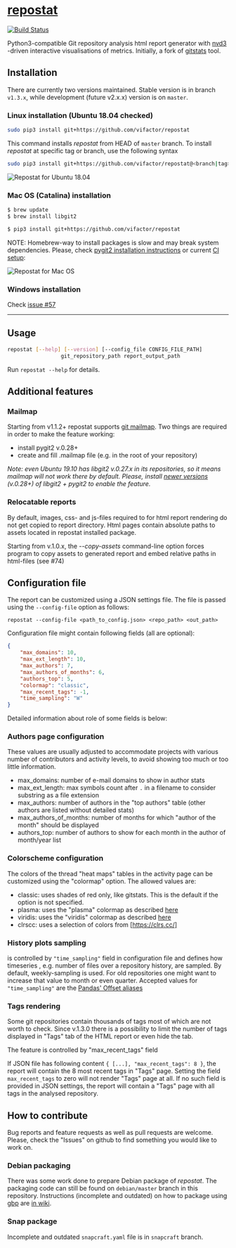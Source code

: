 # [repostat](https://github.com/vifactor/repostat)
[![Build Status](https://travis-ci.org/vifactor/repostat.svg?branch=master)](https://travis-ci.org/vifactor/repostat)

Python3-compatible Git repository analysis html report generator 
with [nvd3](http://nvd3.org/) -driven interactive visualisations of metrics.
Initially, a fork of [gitstats](https://github.com/hoxu/gitstats) tool.

## Installation
There are currently two versions maintained. Stable version is in
branch `v1.3.x`, while development (future v2.x.x) version is on `master`.

### Linux installation (Ubuntu 18.04 checked)
```bash
sudo pip3 install git+https://github.com/vifactor/repostat
```
This command installs *repostat* from HEAD of `master` branch. To install
*repostat* at specific tag or branch, use the following syntax
```bash
sudo pip3 install git+https://github.com/vifactor/repostat@<branch|tag>
```
![Repostat for Ubuntu 18.04](https://github.com/vifactor/repostat/workflows/Repostat%20for%20Ubuntu%2018.04/badge.svg)

### Mac OS (Catalina) installation
```bash
$ brew update
$ brew install libgit2

$ pip3 install git+https://github.com/vifactor/repostat
```
NOTE: Homebrew-way to install packages is slow and may break system dependencies.
Please, check [pygit2 installation instructions](https://www.pygit2.org/install.html#id13)
or current [CI setup](https://github.com/vifactor/repostat/blob/master/.github/workflows/repostat_macos.yml):

![Repostat for Mac OS](https://github.com/vifactor/repostat/workflows/Repostat%20for%20Mac%20OS/badge.svg)

### Windows installation
Check [issue #57](https://github.com/vifactor/repostat/issues/57)
___
## Usage
```bash
repostat [--help] [--version] [--config_file CONFIG_FILE_PATH]
                 git_repository_path report_output_path
```
Run `repostat --help` for details.

## Additional features

### Mailmap
Starting from v1.1.2+ repostat supports [git mailmap](https://git-scm.com/docs/git-check-mailmap). 
Two things are required in order to make the feature working:
- install pygit2 v.0.28+
- create and fill .mailmap file (e.g. in the root of your repository)

*Note: even Ubuntu 19.10 has libgit2 v.0.27.x in its repositories,
so it means mailmap will not work there by default. Please, install
[newer versions](https://www.pygit2.org/install.html) (v.0.28+)
of libgit2 + pygit2 to enable the feature.*

### Relocatable reports
By default, images, css- and js-files required to for html report
rendering do not get copied to report directory. Html pages contain 
absolute paths to assets located in repostat installed package.

Starting from v.1.0.x, the *--copy-assets* command-line option forces
program to copy assets to generated report and embed relative paths
in html-files (see #74)

## Configuration file

The report can be customized using a JSON settings file. The file is passed
using the `--config-file` option as follows:

```
repostat --config-file <path_to_config.json> <repo_path> <out_path>
```
Configuration file might contain following fields (all are optional):
```json
{
    "max_domains": 10,
    "max_ext_length": 10,
    "max_authors": 7,
    "max_authors_of_months": 6,
    "authors_top": 5,
    "colormap": "classic",
    "max_recent_tags": -1,
    "time_sampling": "W"
}
```
Detailed information about role of some fields is below: 

### Authors page configuration

These values are usually adjusted to accommodate projects with various number
of contributors and activity levels, to avoid showing too much or too little
information.

* max_domains: number of e-mail domains to show in author stats
* max_ext_length: max symbols count after `.` in a filename to 
consider substring as a file extension
* max_authors: number of authors in the "top authors" table 
(other authors are listed without detailed stats)
* max_authors_of_months: number of months for which "author of 
the month" should be displayed
* authors_top: number of authors to show for each month in the
author of month/year list

### Colorscheme configuration

The colors of the thread "heat maps" tables in the activity page can be customized
using the "colormap" option. The allowed values are:

* classic: uses shades of red only, like gitstats. This is the default if the option is not specified.
* plasma: uses the "plasma" colormap as described [here](https://bids.github.io/colormap/)
* viridis: uses the "viridis" colormap as described [here](https://bids.github.io/colormap/)
* clrscc: uses a selection of colors from [https://clrs.cc/]

### History plots sampling
is controlled by `"time_sampling"` field in configuration file and
defines how timeseries , e.g. number of files over a
repository history, are sampled. By default, weekly-sampling is used.
For old repositories one might want to increase that value to
month or even quarter.
Accepted values for `"time_sampling"` are the [Pandas' Offset aliases](https://pandas.pydata.org/pandas-docs/stable/user_guide/timeseries.html#offset-aliases)

### Tags rendering

Some git repositories contain thousands of tags most of which are not 
worth to check. Since v.1.3.0 there is a possibility to limit the number 
of tags displayed in "Tags" tab of the HTML report or even hide the tab.

The feature is controlled by "max_recent_tags" field

If JSON file has following content `{ [...], "max_recent_tags": 8 }`,
the report will contain the 8 most recent tags in "Tags" page. Setting the
field `max_recent_tags` to zero will not render "Tags" page at all. If
no such field is provided in JSON settings, the report will contain a "Tags"
page with all tags in the analysed repository.

## How to contribute

Bug reports and feature requests as well as pull requests are welcome.
Please, check the "Issues" on github to find something you would like
to work on.

### Debian packaging
There was some work done to prepare Debian package of *repostat*. The packaging
code can still be found on `debian/master` branch in this repository. 
Instructions (incomplete and outdated) on how to package using
[gbp](http://honk.sigxcpu.org/projects/git-buildpackage/manual-html/gbp.html)
are [in wiki](https://github.com/vifactor/repostat/wiki/Packaging-notes).

### Snap package
Incomplete and outdated `snapcraft.yaml` file is in `snapcraft` branch.
